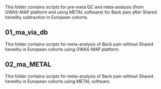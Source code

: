 This folder contains scripts for pre-meta QC and  meta-analysis (from GWAS-MAP platform and using METAL software) for Back pain after Shared heredity subtraction in European cohorts.

## 01_ma_via_db
This folder contains scripts for meta-analysis of Back pain without Shared heredity in European cohorts using GWAS-MAP platform.

## 02_ma_METAL
This folder contains scripts for meta-analysis of Back pain without Shared heredity in European cohorts using METAL software.
